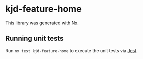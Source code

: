 # kjd-feature-home

This library was generated with [Nx](https://nx.dev).

## Running unit tests

Run `nx test kjd-feature-home` to execute the unit tests via [Jest](https://jestjs.io).
